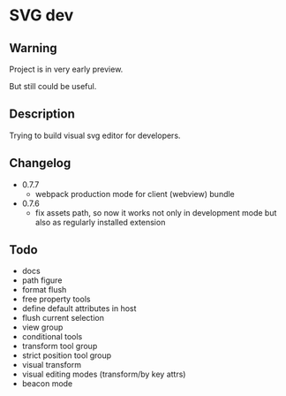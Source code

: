 # SVG dev

## Warning

Project is in very early preview.

But still could be useful.

## Description

Trying to build visual svg editor for developers.

## Changelog
 - 0.7.7
   - webpack production mode for client (webview) bundle
 - 0.7.6
   - fix assets path, so now it works not only in development mode but also as regularly installed extension

## Todo
- docs
- path figure
- format flush
- free property tools
- define default attributes in host
- flush current selection
- view group
- conditional tools
- transform tool group
- strict position tool group
- visual transform
- visual editing modes (transform/by key attrs)
- beacon mode
